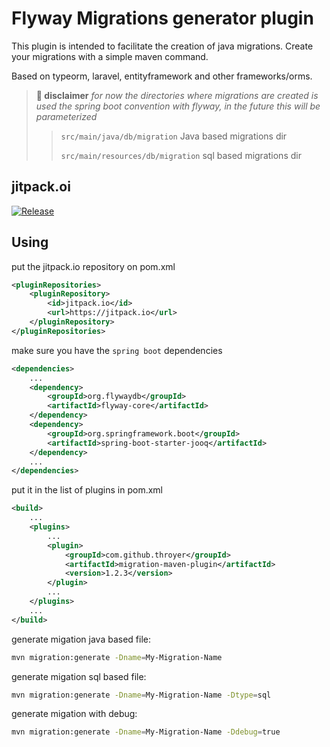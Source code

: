 # Flyway Migrations generator plugin
This plugin is intended to facilitate the creation of java migrations.
Create your migrations with a simple maven command.

Based on typeorm, laravel, entityframework and other frameworks/orms.

> **🚨 disclaimer** *for now the directories where migrations are created is used the spring boot convention with flyway, in the future this will be parameterized* 
>> `src/main/java/db/migration` Java based migrations dir
>> 
>> `src/main/resources/db/migration` sql based migrations dir

## jitpack.oi
[![Release](https://jitpack.io/v/throyer/migration-maven-plugin.svg)](https://jitpack.io/#throyer/migration-maven-plugin)

## Using

put the jitpack.io repository on pom.xml
```xml
<pluginRepositories>
    <pluginRepository>
        <id>jitpack.io</id>
        <url>https://jitpack.io</url>
    </pluginRepository>
</pluginRepositories>
```

make sure you have the `spring boot` dependencies
```xml
<dependencies>
    ...
    <dependency>
        <groupId>org.flywaydb</groupId>
        <artifactId>flyway-core</artifactId>
    </dependency>
    <dependency>
        <groupId>org.springframework.boot</groupId>
        <artifactId>spring-boot-starter-jooq</artifactId>
    </dependency>
    ...
</dependencies>
```

put it in the list of plugins in pom.xml
```xml
<build>
    ...
    <plugins>
        ...
        <plugin>
            <groupId>com.github.throyer</groupId>
            <artifactId>migration-maven-plugin</artifactId>
            <version>1.2.3</version>
        </plugin>
        ...
    </plugins>
    ...
</build>
```

generate migation java based file:
```bash
mvn migration:generate -Dname=My-Migration-Name
```

generate migation sql based file:
```bash
mvn migration:generate -Dname=My-Migration-Name -Dtype=sql
```

generate migation with debug:
```bash
mvn migration:generate -Dname=My-Migration-Name -Ddebug=true
```
